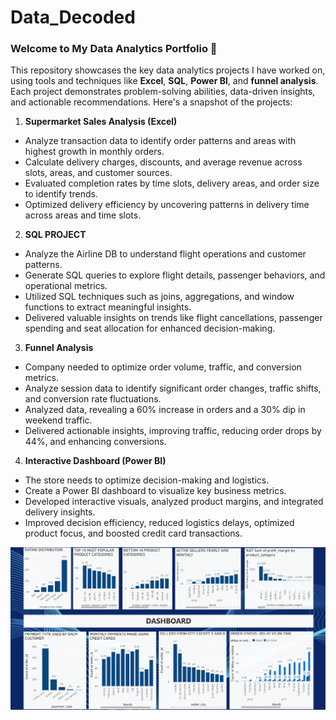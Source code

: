 # Data_Decoded
### Welcome to My Data Analytics Portfolio 🚀

This repository showcases the key data analytics projects I have worked on, using tools and techniques like **Excel**, **SQL**, **Power BI**, and **funnel analysis**. Each project demonstrates problem-solving abilities, data-driven insights, and actionable recommendations. Here's a snapshot of the projects:

1. **Supermarket Sales Analysis (Excel)**
-  Analyze transaction data to identify order patterns and areas with highest growth in monthly orders.
-	Calculate delivery charges, discounts, and average revenue across slots, areas, and customer sources.
-	Evaluated completion rates by time slots, delivery areas, and order size to identify trends.
-	Optimized delivery efficiency by uncovering patterns in delivery time across areas and time slots.

2. **SQL PROJECT**  
-	 Analyze the Airline DB to understand flight operations and customer patterns.
-	Generate SQL queries to explore flight details, passenger behaviors, and operational metrics.
-	Utilized SQL techniques such as joins, aggregations, and window functions to extract meaningful insights.
-	Delivered valuable insights on trends like flight cancellations, passenger spending and seat allocation for enhanced decision-making.

3. **Funnel Analysis**
-  Company needed to optimize order volume, traffic, and conversion metrics.
-	Analyze session data to identify significant order changes, traffic shifts, and conversion rate fluctuations.
-	Analyzed data, revealing a 60% increase in orders and a 30% dip in weekend traffic.
-	Delivered actionable insights, improving traffic, reducing order drops by 44%, and enhancing conversions.

4. **Interactive Dashboard (Power BI)**  
-   The store needs to optimize decision-making and logistics. 
-	 Create a Power BI dashboard to visualize key business metrics.
-	 Developed interactive visuals, analyzed product margins, and integrated delivery insights.
-	Improved decision efficiency, reduced logistics delays, optimized product focus, and boosted credit card transactions.
  
  ![Dashboard](Powerbi_project_dashboard.jpg)


     
      
